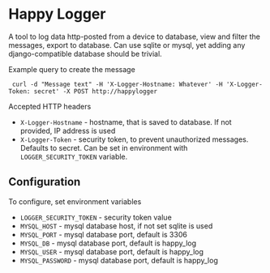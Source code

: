 # Happy Logger

A tool to log data http-posted from a device to database, view and filter the messages, export
to database. Can use sqlite or mysql, yet adding any django-compatible database should be trivial.

Example query to create the message
```
 curl -d "Message text" -H 'X-Logger-Hostname: Whatever' -H 'X-Logger-Token: secret' -X POST http://happylogger
```

Accepted HTTP headers

* `X-Logger-Hostname` - hostname, that is saved to database. If not provided, IP address is used
* `X-Logger-Token` - security token, to prevent unauthorized messages. Defaults to secret. Can be set in 
  environment with `LOGGER_SECURITY_TOKEN` variable.

## Configuration

To configure, set environment variables

* `LOGGER_SECURITY_TOKEN` - security token value
* `MYSQL_HOST` - mysql database host, if not set sqlite is used
* `MYSQL_PORT` - mysql database port, default is 3306
* `MYSQL_DB` - mysql database port, default is happy_log
* `MYSQL_USER` - mysql database port, default is happy_log
* `MYSQL_PASSWORD` - mysql database port, default is happy_log
